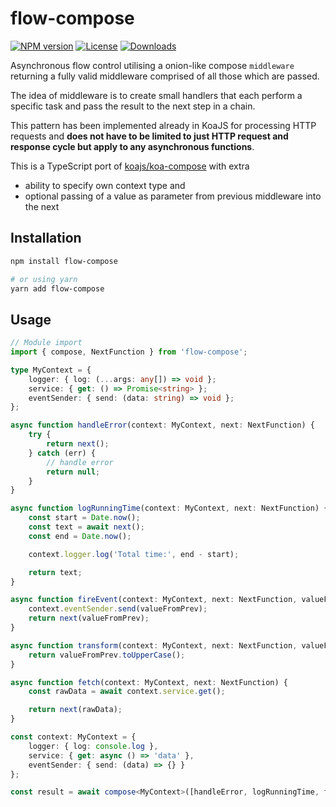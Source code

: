 # flow-compose

[![NPM version][npm-image]][npm-url]
[![License][license-image]][license-url]
[![Downloads][downloads-image]][downloads-url]

Asynchronous flow control utilising a onion-like compose `middleware` returning a fully valid middleware 
comprised of all those which are passed.

The idea of middleware is to create small handlers that each perform a specific task and pass the result to the next step in a chain. 

This pattern has been implemented already in KoaJS for processing HTTP requests and **does not have to be limited 
to just HTTP request and response cycle but apply to any asynchronous functions**.

This is a TypeScript port of [koajs/koa-compose](https://github.com/koajs/compose) with extra

 - ability to specify own context type and 
 - optional passing of a value as parameter from previous middleware into the next

## Installation

```sh
npm install flow-compose

# or using yarn
yarn add flow-compose
```

## Usage

```typescript jsx
// Module import
import { compose, NextFunction } from 'flow-compose';

type MyContext = {
    logger: { log: (...args: any[]) => void };
    service: { get: () => Promise<string> };
    eventSender: { send: (data: string) => void };
};

async function handleError(context: MyContext, next: NextFunction) {
    try {
        return next();
    } catch (err) {
        // handle error
        return null;
    }
}

async function logRunningTime(context: MyContext, next: NextFunction) {
    const start = Date.now();
    const text = await next();
    const end = Date.now();

    context.logger.log('Total time:', end - start);

    return text;
}

async function fireEvent(context: MyContext, next: NextFunction, valueFromPrev: string) {
    context.eventSender.send(valueFromPrev);
    return next(valueFromPrev);
}

async function transform(context: MyContext, next: NextFunction, valueFromPrev: string) {
    return valueFromPrev.toUpperCase();
}

async function fetch(context: MyContext, next: NextFunction) {
    const rawData = await context.service.get();

    return next(rawData);
}

const context: MyContext = {
    logger: { log: console.log },
    service: { get: async () => 'data' },
    eventSender: { send: (data) => {} }
};

const result = await compose<MyContext>([handleError, logRunningTime, fetch, fireEvent, transform])(context);
```

[npm-image]: https://img.shields.io/npm/v/flow-compose.svg?style=flat-square
[npm-url]: https://npmjs.org/package/ctx-compose
[license-image]: http://img.shields.io/npm/l/flow-compose.svg?style=flat-square
[license-url]: LICENSE
[downloads-image]: http://img.shields.io/npm/dm/flow-compose.svg?style=flat-square
[downloads-url]: https://npmjs.org/package/flow-compose
